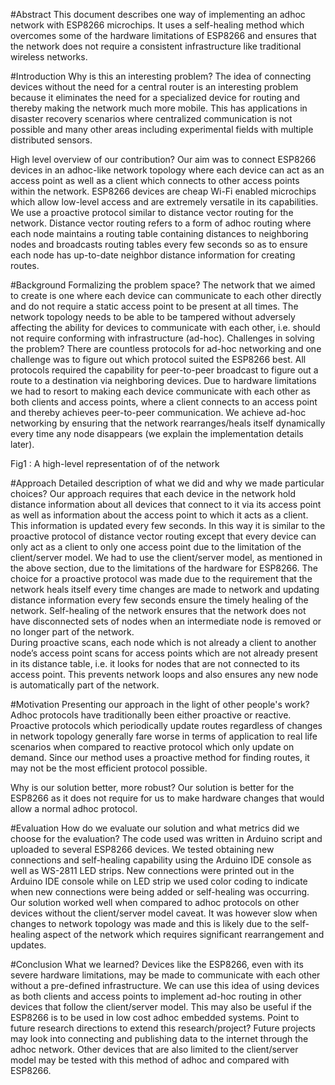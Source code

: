 #Abstract 
This document describes one way of implementing an adhoc network with ESP8266 microchips. It uses a 
self-healing method which overcomes some of the hardware limitations of ESP8266 and ensures that the network 
does not require a consistent infrastructure like traditional wireless networks. 
 
#Introduction 
Why is this an interesting problem? The idea of connecting devices without the need for a central router is an 
interesting problem because it eliminates the need for a specialized device for routing and thereby making the 
network much more mobile. This has applications in disaster recovery scenarios where centralized communication is 
not possible and many other areas including experimental fields with multiple distributed sensors. 
 
High level overview of our contribution? Our aim was to connect ESP8266 devices in an adhoc-like network 
topology where each device can act as an access point as well as a client which connects to other access points 
within the network. ESP8266 devices are cheap Wi-Fi enabled microchips which allow low-level access and are 
extremely versatile in its capabilities.  
We use a proactive protocol similar to distance vector routing for the network. Distance vector routing refers to a 
form of adhoc routing where each node maintains a routing table containing distances to neighboring nodes and 
broadcasts routing tables every few seconds so as to ensure each node has up-to-date neighbor distance information 
for creating routes. 

 
#Background 
Formalizing the problem space? The network that we aimed to create is one where each device can communicate to 
each other directly and do not require a static access point to be present at all times. The network topology needs to 
be able to be tampered without adversely affecting the ability for devices to communicate with each other, i.e. should not require conforming with infrastructure (ad-hoc). Challenges in solving the problem? There are countless protocols for ad-hoc networking and one challenge was to 
figure out which protocol suited the ESP8266 best. All protocols required the capability for peer-to-peer broadcast to 
figure out a route to a destination via neighboring devices. Due to hardware limitations we had to resort to making 
each device communicate with each other as both clients and access points, where a client connects to an access 
point and thereby achieves peer-to-peer communication. We achieve ad-hoc networking by ensuring that the 
network rearranges/heals itself dynamically every time any node disappears (we explain the implementation details later). 

 
Fig1 : A high-level representation of of the network 
 
#Approach 
Detailed description of what we did and why we made particular choices? Our approach requires that each device in 
the network hold distance information about all devices that connect to it via its access point as well as information 
about the access point to which it acts as a client. This information is updated every few seconds. In this way it is 
similar to the proactive protocol of distance vector routing except that every device can only act as a client to only 
one access point due to the limitation of the client/server model. We had to use the client/server model, as mentioned 
in the above section, due to the limitations of the hardware for ESP8266. The choice for a proactive protocol was 
made due to the requirement that the network heals itself every time changes are made to network and updating 
distance information every few seconds ensure the timely healing of the network. Self-healing of the network 
ensures that the network does not have disconnected sets of  nodes when an intermediate node is removed or no 
longer part of the network.  
During proactive scans, each node which is not already a client to another node’s access point scans for access 
points which are not already present in its distance table, i.e. it looks for nodes that are not connected to its access point.  This prevents network loops and also ensures any new node is automatically part of the network. 
 
#Motivation 
Presenting our approach in the light of other people's work? Adhoc protocols have traditionally been either proactive 
or reactive. Proactive protocols which periodically update routes regardless of changes in network topology 
generally fare worse in terms of application to real life scenarios when compared to reactive protocol which only 
update on demand. Since our method uses a proactive method for finding routes, it may not be the most efficient 
protocol possible. 
 
Why is our solution better, more robust? Our solution is better for the ESP8266 as it does not require for us to make hardware changes that would allow a normal adhoc protocol. 
 
#Evaluation 
How do we evaluate our solution and what metrics did we choose for the evaluation? The code used was written in 
Arduino script and uploaded to several ESP8266 devices. We tested obtaining new connections and self-healing 
capability using the Arduino IDE console as well as WS-2811 LED strips. New connections were printed out in the 
Arduino IDE console while on LED strip we used color coding to indicate when new connections were being added 
or self-healing was occurring. Our solution worked well when compared to adhoc protocols on other devices without 
the client/server model caveat. It was however slow when changes to network topology was made and this is likely 
due to the self-healing aspect of the network which requires significant rearrangement and updates. 
 
#Conclusion 
What we learned? Devices like the ESP8266, even with its severe hardware limitations, may be made to 
communicate with each other without a pre-defined infrastructure. We can use this idea of using devices as both 
clients and access points to implement ad-hoc routing in other devices that follow the client/server model. This may 
also be useful if the ESP8266 is to be used in low cost adhoc embedded systems. 
Point to future research directions to extend this research/project? Future projects may look into connecting and 
publishing data to the internet through the adhoc network. Other devices that are also limited to the client/server 
model may be tested with this method of adhoc and compared with ESP8266. 
